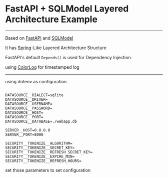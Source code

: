 # FastAPI + SQLModel Layered Architecture Example

---

Based on [FastAPI](https://fastapi.tiangolo.com) and [SQLModel](https://sqlmodel.tiangolo.com/)

It has [Spring](https://spring.io/)-Like Layered Architecture Structure

FastAPI's default `Depends()` is used for Dependency Injection.


using [ColorLog](https://github.com/borntyping/python-colorlog) for timestamped log



---

using dotenv as configuration

```shell

DATASOURCE__DIALECT=sqlite
DATASOURCE__DRIVER=
DATASOURCE__USERNAME=
DATASOURCE__PASSWORD=
DATASOURCE__HOST=
DATASOURCE__PORT=
DATASOURCE__DATABASE=./webapp.db

SERVER__HOST=0.0.0.0
SERVER__PORT=8000

SECURITY__TOKENIZE__ALGORITHM=
SECURITY__TOKENIZE__SECRET_KEY=
SECURITY__TOKENIZE__REFRESH_SECRET_KEY=
SECURITY__TOKENIZE__EXPIRE_MIN=
SECURITY__TOKENIZE__REFRESH_HOURS=

```

set those parameters to set configuration
